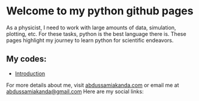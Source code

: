 # Welcome to my python github pages

As a physicist, I need to work with large amounts of data, simulation, plotting, etc. For these tasks, python is the best language there is. These pages highlight my journey to learn python for scientific endeavors.

## My codes:

- [Introduction](https://abdussamiakanda.github.io/python/introduction)




For more details about me, visit [abdussamiakanda.com](https://abdussamiakanda.com) or email me at [abdussamiakanda@gmail.com](mailto:abdussamiakanda@gmail.com)
Here are my social links:
 
